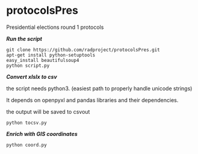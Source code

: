 protocolsPres
=============

Presidential elections round 1 protocols

***Run the script***

    git clone https://github.com/radproject/protocolsPres.git
    apt-get install python-setuptools
    easy_install beautifulsoup4
    python script.py 

***Convert xlslx to csv***

the script needs python3. (easiest path to properly handle unicode strings)

It depends on openpyxl and pandas libraries and their dependencies.

the output will be saved to csvout

	python tocsv.py 

***Enrich with GIS coordinates***

	python coord.py